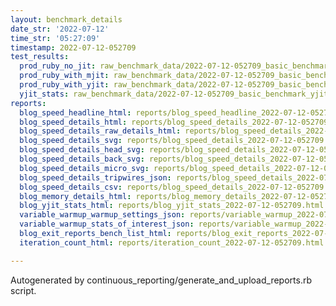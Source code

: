 ```yaml
---
layout: benchmark_details
date_str: '2022-07-12'
time_str: '05:27:09'
timestamp: 2022-07-12-052709
test_results:
  prod_ruby_no_jit: raw_benchmark_data/2022-07-12-052709_basic_benchmark_prod_ruby_no_jit.json
  prod_ruby_with_mjit: raw_benchmark_data/2022-07-12-052709_basic_benchmark_prod_ruby_with_mjit.json
  prod_ruby_with_yjit: raw_benchmark_data/2022-07-12-052709_basic_benchmark_prod_ruby_with_yjit.json
  yjit_stats: raw_benchmark_data/2022-07-12-052709_basic_benchmark_yjit_stats.json
reports:
  blog_speed_headline_html: reports/blog_speed_headline_2022-07-12-052709.html
  blog_speed_details_html: reports/blog_speed_details_2022-07-12-052709.html
  blog_speed_details_raw_details_html: reports/blog_speed_details_2022-07-12-052709.raw_details.html
  blog_speed_details_svg: reports/blog_speed_details_2022-07-12-052709.svg
  blog_speed_details_head_svg: reports/blog_speed_details_2022-07-12-052709.head.svg
  blog_speed_details_back_svg: reports/blog_speed_details_2022-07-12-052709.back.svg
  blog_speed_details_micro_svg: reports/blog_speed_details_2022-07-12-052709.micro.svg
  blog_speed_details_tripwires_json: reports/blog_speed_details_2022-07-12-052709.tripwires.json
  blog_speed_details_csv: reports/blog_speed_details_2022-07-12-052709.csv
  blog_memory_details_html: reports/blog_memory_details_2022-07-12-052709.html
  blog_yjit_stats_html: reports/blog_yjit_stats_2022-07-12-052709.html
  variable_warmup_warmup_settings_json: reports/variable_warmup_2022-07-12-052709.warmup_settings.json
  variable_warmup_stats_of_interest_json: reports/variable_warmup_2022-07-12-052709.stats_of_interest.json
  blog_exit_reports_bench_list_html: reports/blog_exit_reports_2022-07-12-052709.bench_list.html
  iteration_count_html: reports/iteration_count_2022-07-12-052709.html

---
```

Autogenerated by continuous_reporting/generate_and_upload_reports.rb script.
